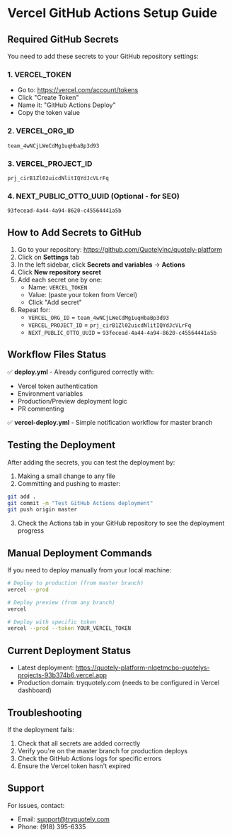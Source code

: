 # Vercel GitHub Actions Setup Guide

## Required GitHub Secrets

You need to add these secrets to your GitHub repository settings:

### 1. VERCEL_TOKEN
- Go to: https://vercel.com/account/tokens
- Click "Create Token"
- Name it: "GitHub Actions Deploy"
- Copy the token value

### 2. VERCEL_ORG_ID
```
team_4wNCjLWeCdMg1uqHbaBp3d93
```

### 3. VERCEL_PROJECT_ID
```
prj_cirB1Zl02uicdNlitIQYdJcVLrFq
```

### 4. NEXT_PUBLIC_OTTO_UUID (Optional - for SEO)
```
93fecead-4a44-4a94-8620-c45564441a5b
```

## How to Add Secrets to GitHub

1. Go to your repository: https://github.com/QuotelyInc/quotely-platform
2. Click on **Settings** tab
3. In the left sidebar, click **Secrets and variables** → **Actions**
4. Click **New repository secret**
5. Add each secret one by one:
   - Name: `VERCEL_TOKEN`
   - Value: (paste your token from Vercel)
   - Click "Add secret"
6. Repeat for:
   - `VERCEL_ORG_ID` = `team_4wNCjLWeCdMg1uqHbaBp3d93`
   - `VERCEL_PROJECT_ID` = `prj_cirB1Zl02uicdNlitIQYdJcVLrFq`
   - `NEXT_PUBLIC_OTTO_UUID` = `93fecead-4a44-4a94-8620-c45564441a5b`

## Workflow Files Status

✅ **deploy.yml** - Already configured correctly with:
- Vercel token authentication
- Environment variables
- Production/Preview deployment logic
- PR commenting

✅ **vercel-deploy.yml** - Simple notification workflow for master branch

## Testing the Deployment

After adding the secrets, you can test the deployment by:

1. Making a small change to any file
2. Committing and pushing to master:
```bash
git add .
git commit -m "Test GitHub Actions deployment"
git push origin master
```
3. Check the Actions tab in your GitHub repository to see the deployment progress

## Manual Deployment Commands

If you need to deploy manually from your local machine:

```bash
# Deploy to production (from master branch)
vercel --prod

# Deploy preview (from any branch)
vercel

# Deploy with specific token
vercel --prod --token YOUR_VERCEL_TOKEN
```

## Current Deployment Status

- Latest deployment: https://quotely-platform-nlqetmcbo-quotelys-projects-93b374b6.vercel.app
- Production domain: tryquotely.com (needs to be configured in Vercel dashboard)

## Troubleshooting

If the deployment fails:
1. Check that all secrets are added correctly
2. Verify you're on the master branch for production deploys
3. Check the GitHub Actions logs for specific errors
4. Ensure the Vercel token hasn't expired

## Support

For issues, contact:
- Email: support@tryquotely.com
- Phone: (918) 395-6335
